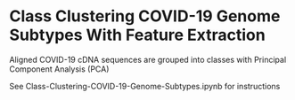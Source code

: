 # Class Clustering COVID-19 Genome Subtypes With Feature Extraction
Aligned COVID-19 cDNA sequences are grouped into classes with Principal Component Analysis (PCA)

See Class-Clustering-COVID-19-Genome-Subtypes.ipynb for instructions


